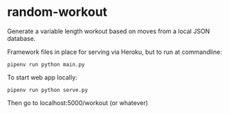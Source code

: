 # random-workout
Generate a variable length workout based on moves from a local JSON database.

Framework files in place for serving via Heroku, but to run at commandline:

`pipenv run python main.py`

To start web app locally:

`pipenv run python serve.py`

Then go to localhost:5000/workout (or whatever)